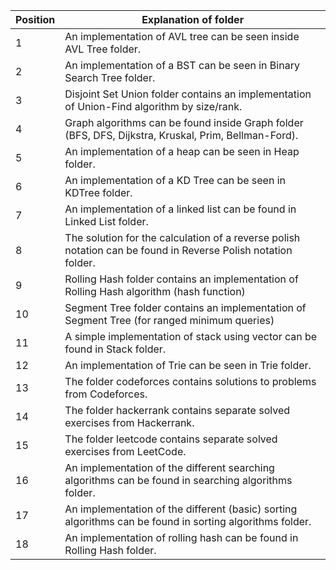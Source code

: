 |Position  |    Explanation of folder                                                                                         |
|----------|------------------------------------------------------------------------------------------------------------------|
|1         | An implementation of AVL tree can be seen inside AVL Tree folder.                                                |
|2         | An implementation of a BST can be seen in Binary Search Tree folder.                                             |
|3         | Disjoint Set Union folder contains an implementation of Union-Find algorithm by size/rank.                       |
|4         | Graph algorithms can be found inside Graph folder (BFS, DFS, Dijkstra, Kruskal, Prim, Bellman-Ford).             |
|5         | An implementation of a heap can be seen in Heap folder.                                                          |
|6         | An implementation of a KD Tree can be seen in KDTree folder.                                                     |
|7         | An implementation of a linked list can be found in Linked List folder.                                           |
|8         | The solution for the calculation of a reverse polish notation can be found in Reverse Polish notation folder.    |
|9         | Rolling Hash folder contains an implementation of Rolling Hash algorithm (hash function)                         |
|10        | Segment Tree folder contains an implementation of Segment Tree (for ranged minimum queries)                      |
|11         | A simple implementation of stack using vector can be found in Stack folder.                                      |
|12        | An implementation of Trie can be seen in Trie folder.                                                            |
|13        | The folder codeforces contains solutions to problems from Codeforces.                                            |
|14        | The folder hackerrank contains separate solved exercises from Hackerrank.                                        |
|15        | The folder leetcode contains separate solved exercises from LeetCode.                                            |
|16        | An implementation of the different searching algorithms can be found in searching algorithms folder.             |
|17        | An implementation of the different (basic) sorting algorithms can be found in sorting algorithms folder.         |
|18        | An implementation of rolling hash can be found in Rolling Hash folder.                                           |
